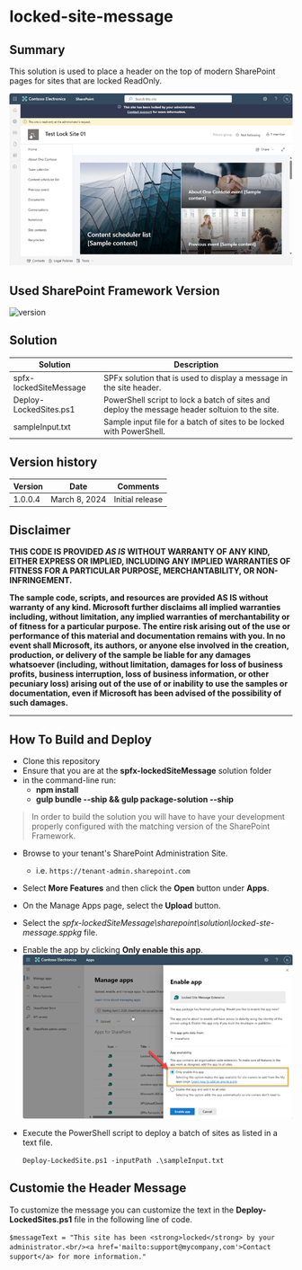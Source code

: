 # locked-site-message

## Summary

This solution is used to place a header on the top of modern SharePoint pages for sites that are locked ReadOnly.

![Image displaying the message in a site.](assets\solution-preview.png)

## Used SharePoint Framework Version

![version](https://img.shields.io/badge/version-1.18.2-green.svg)

## Solution

| Solution    | Description                                              |
| ----------- | ------------------------------------------------------- |
| spfx-lockedSiteMessage | SPFx solution that is used to display a message in the site header. |
| Deploy-LockedSites.ps1 | PowerShell script to lock a batch of sites and deploy the message header soltuion to the site. |
| sampleInput.txt | Sample input file for a batch of sites to be locked with PowerShell. |


## Version history

| Version | Date             | Comments        |
| ------- | ---------------- | --------------- |
| 1.0.0.4 | March 8, 2024 | Initial release |

## Disclaimer

**THIS CODE IS PROVIDED _AS IS_ WITHOUT WARRANTY OF ANY KIND, EITHER EXPRESS OR IMPLIED, INCLUDING ANY IMPLIED WARRANTIES OF FITNESS FOR A PARTICULAR PURPOSE, MERCHANTABILITY, OR NON-INFRINGEMENT.**

**The sample code, scripts, and resources are provided AS IS without warranty of any kind. Microsoft further disclaims all implied warranties including, without limitation, any implied warranties of merchantability or of fitness for a particular purpose. The entire risk arising out of the use or performance of this material and documentation remains with you. In no event shall Microsoft, its authors, or anyone else involved in the creation, production, or delivery of the sample be liable for any damages whatsoever (including, without limitation, damages for loss of business profits, business interruption, loss of business information, or other pecuniary loss) arising out of the use of or inability to use the samples or documentation, even if Microsoft has been advised of the possibility of such damages.**

---

## How To Build and Deploy

- Clone this repository
- Ensure that you are at the **spfx-lockedSiteMessage** solution folder
- in the command-line run:
  - **npm install**
  - **gulp bundle --ship && gulp package-solution --ship**

> In order to build the solution you will have to have your development properly configured with the matching version of the SharePoint Framework.

- Browse to your tenant's SharePoint Administration Site.
  - i.e. `https://tenant-admin.sharepoint.com`

- Select **More Features** and then click the **Open** button under **Apps**.
- On the Manage Apps page, select the **Upload** button.
- Select the *spfx-lockedSiteMessage\sharepoint\solution\locked-ste-message.sppkg* file.
- Enable the app by clicking **Only enable this app**.
  ![Click Only enable this app](.\assets\enable-app.png)
- Execute the PowerShell script to deploy a batch of sites as listed in a text file.

  `Deploy-LockedSite.ps1 -inputPath .\sampleInput.txt`

## Customie the Header Message

To customize the message you can customize the text in the **Deploy-LockedSites.ps1** file in the following line of code.

`$messageText = "This site has been <strong>locked</strong> by your administrator.<br/><a href='mailto:support@mycompany,com'>Contact support</a> for more information."
`

 
